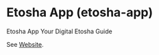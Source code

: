 # Etosha App (etosha-app)

Etosha App Your Digital Etosha Guide

<!-- ## Install the dependencies
```bash
yarn
```

### Start the app in development mode (hot-code reloading, error reporting, etc.)
```bash
quasar dev
```

### Lint the files
```bash
yarn run lint
```

### Build the app for production
```bash
quasar build
``` -->

<!-- ### Customize the configuration -->
See [Website](https://etosha-app.vercel.app).

